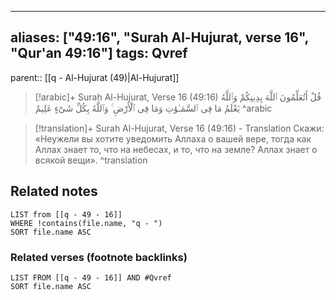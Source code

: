 
---
aliases: ["49:16", "Surah Al-Hujurat, verse 16", "Qur'an 49:16"]
tags: Qvref
---

parent:: [[q - Al-Hujurat (49)|Al-Hujurat]]

> [!arabic]+ Surah Al-Hujurat, Verse 16 (49:16)
> <span class="quran-arabic">قُلْ أَتُعَلِّمُونَ ٱللَّهَ بِدِينِكُمْ وَٱللَّهُ يَعْلَمُ مَا فِى ٱلسَّمَـٰوَٰتِ وَمَا فِى ٱلْأَرْضِ ۚ وَٱللَّهُ بِكُلِّ شَىْءٍ عَلِيمٌ</span>
^arabic

> [!translation]+ Surah Al-Hujurat, Verse 16 (49:16) - Translation
> Скажи: «Неужели вы хотите уведомить Аллаха о вашей вере, тогда как Аллах знает то, что на небесах, и то, что на земле? Аллах знает о всякой вещи».
^translation



## Related notes
```dataview
LIST from [[q - 49 - 16]]
WHERE !contains(file.name, "q - ")
SORT file.name ASC
```

### Related verses (footnote backlinks)
```dataview
LIST FROM [[q - 49 - 16]] AND #Qvref
SORT file.name ASC
```

